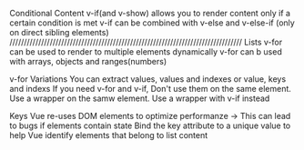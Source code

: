 Conditional Content
v-if(and v-show) allows you to render content only if a certain condition is met
v-if can be combined with v-else and v-else-if (only on direct sibling elements)
/////////////////////////////////////////////////////////////////////////////////
Lists
v-for can be used to render to multiple elements dynamically
v-for can b used with arrays, objects and ranges(numbers)

v-for Variations
You can extract values, values and indexes or value, keys and indexs
If you need v-for and v-if, Don't use them on the same element. Use a wrapper on the samw element.
Use a wrapper with v-if instead

Keys
Vue re-uses DOM elements to optimize performanze -> This can lead to bugs if elements contain state
Bind the key attribute to a unique value to help Vue identify elements that belong to list content
